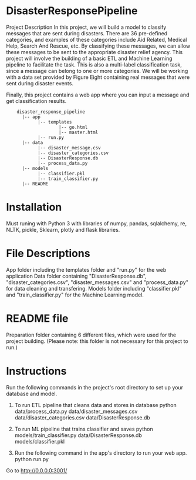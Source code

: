 # DisasterResponsePipeline

Project Description
In this project, we will build a model to classify messages that are sent during disasters. There are 36 pre-defined categories, and examples of these categories include Aid Related, Medical Help, Search And Rescue, etc. By classifying these messages, we can allow these messages to be sent to the appropriate disaster relief agency. This project will involve the building of a basic ETL and Machine Learning pipeline to facilitate the task. This is also a multi-label classification task, since a message can belong to one or more categories. We will be working with a data set provided by Figure Eight containing real messages that were sent during disaster events.

Finally, this project contains a web app where you can input a message and get classification results.

        disaster_response_pipeline
          |-- app
                |-- templates
                        |-- go.html
                        |-- master.html
                |-- run.py
          |-- data
                |-- disaster_message.csv
                |-- disaster_categories.csv
                |-- DisasterResponse.db
                |-- process_data.py
          |-- models
                |-- classifier.pkl
                |-- train_classifier.py
          |-- README
# Installation
Must runing with Python 3 with libraries of numpy, pandas, sqlalchemy, re, NLTK, pickle, Sklearn, plotly and flask libraries.

# File Descriptions
App folder including the templates folder and "run.py" for the web application
Data folder containing "DisasterResponse.db", "disaster_categories.csv", "disaster_messages.csv" and "process_data.py" for data cleaning and transfering.
Models folder including "classifier.pkl" and "train_classifier.py" for the Machine Learning model.
# README file
Preparation folder containing 6 different files, which were used for the project building. (Please note: this folder is not necessary for this project to run.)

# Instructions
Run the following commands in the project's root directory to set up your database and model.

1) To run ETL pipeline that cleans data and stores in database python data/process_data.py data/disaster_messages.csv data/disaster_categories.csv data/DisasterResponse.db

2) To run ML pipeline that trains classifier and saves python models/train_classifier.py data/DisasterResponse.db models/classifier.pkl

3) Run the following command in the app's directory to run your web app. python run.py

Go to http://0.0.0.0:3001/


